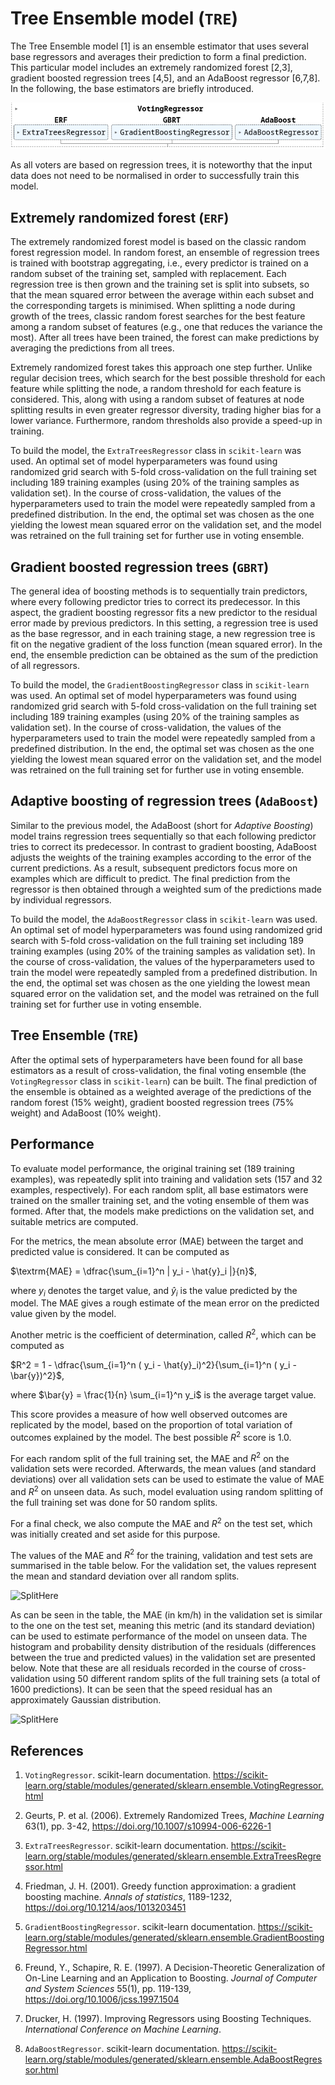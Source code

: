 # Tree Ensemble model (`TRE`)


The Tree Ensemble model [1] is an ensemble estimator that uses several base regressors and averages their prediction to form a final prediction. 
This particular model includes an extremely randomized forest [2,3], gradient boosted regression trees [4,5], and an AdaBoost regressor [6,7,8]. 
In the following, the base estimators are briefly introduced.

![Split](../img/treModel.png)

As all voters are based on regression trees, it is noteworthy that the input data does not need to be normalised in order to successfully train this model.

## Extremely randomized forest (`ERF`)

The extremely randomized forest model is based on the classic random forest regression model. In random forest, an ensemble of regression trees is trained with bootstrap aggregating, i.e., every predictor is trained on a random subset of the training set, sampled with replacement. Each regression tree is then grown and the training set is split into subsets, so that the mean squared error between the average within each subset and the corresponding targets is minimised. When splitting a node during growth of the trees, classic random forest searches for the best feature among a random subset of features (e.g., one that reduces the variance the most). After all trees have been trained, the forest can make predictions by averaging the predictions from all trees.

Extremely randomized forest takes this approach one step further. Unlike regular decision trees, which search for the best possible threshold for each feature while splitting the node, a random threshold for each feature is considered. This, along with using a random subset of features at node splitting results in even greater regressor diversity, trading higher bias for a lower variance. Furthermore, random thresholds also provide a speed-up in training.

To build the model, the `ExtraTreesRegressor` class in `scikit-learn` was used. An optimal set of model hyperparameters was found using randomized grid search with 5-fold cross-validation on the full training set including 189 training examples (using 20% of the training samples as validation set). In the course of cross-validation, the values of the hyperparameters used to train the model were repeatedly sampled from a predefined distribution.
In the end, the optimal set was chosen as the one yielding the lowest mean squared error on the validation set, and the model was retrained on the full training set for further use in voting ensemble.


## Gradient boosted regression trees (`GBRT`)

The general idea of boosting methods is to sequentially train predictors, where every following predictor tries to correct its predecessor. In this aspect, the gradient boosting regressor fits a new predictor to the residual error made by previous predictors.
In this setting, a regression tree is used as the base regressor, and in each training stage, a new regression tree is fit on the negative gradient of the loss function (mean squared error).
In the end, the ensemble prediction can be obtained as the sum of the prediction of all regressors.

To build the model, the `GradientBoostingRegressor` class in `scikit-learn` was used. An optimal set of model hyperparameters was found using randomized grid search with 5-fold cross-validation on the full training set including 189 training examples (using 20% of the training samples as validation set). In the course of cross-validation, the values of the hyperparameters used to train the model were repeatedly sampled from a predefined distribution.
In the end, the optimal set was chosen as the one yielding the lowest mean squared error on the validation set, and the model was retrained on the full training set for further use in voting ensemble.

## Adaptive boosting of regression trees (`AdaBoost`)

Similar to the previous model, the AdaBoost (short for *Adaptive Boosting*) model trains regression trees sequentially so that each following predictor tries to correct its predecessor.
In contrast to gradient boosting, AdaBoost adjusts the weights of the training examples according to the error of the current predictions. As a result, subsequent predictors focus more on  examples which are difficult to predict. The final prediction from the regressor is then obtained through a weighted sum of the predictions made by individual regressors.

To build the model, the `AdaBoostRegressor` class in `scikit-learn` was used. An optimal set of model hyperparameters was found using randomized grid search with 5-fold cross-validation on the full training set including 189 training examples (using 20% of the training samples as validation set). In the course of cross-validation, the values of the hyperparameters used to train the model were repeatedly sampled from a predefined distribution.
In the end, the optimal set was chosen as the one yielding the lowest mean squared error on the validation set, and the model was retrained on the full training set for further use in voting ensemble.

## Tree Ensemble (`TRE`)

After the optimal sets of hyperparameters have been found for all base estimators as a result of cross-validation, the final voting ensemble (the `VotingRegressor` class in `scikit-learn`) can be built. 
The final prediction of the ensemble is obtained as a weighted average of the predictions of the random forest (15% weight), gradient boosted regression trees (75% weight) and AdaBoost (10% weight).

## Performance

To evaluate model performance, the original training set (189 training examples), was repeatedly split into training and validation sets (157 and 32 examples, respectively). 
For each random split, all base estimators were trained on the smaller training set, and the voting ensemble of them was formed.
After that, the models make predictions on the validation set, and suitable metrics are computed. 

For the metrics, the mean absolute error (MAE) between the target and predicted value is considered. 
It can be computed as

$\textrm{MAE} = \dfrac{\sum_{i=1}^n | y_i - \hat{y}_i |}{n}$,

where $y_i$ denotes the target value, and $\hat{y}_i$ is the value predicted by the model. The MAE gives a rough estimate of the mean error on the predicted value given by the model.

Another metric is the coefficient of determination, called $R^2$, which can be computed as

$R^2 = 1 - \dfrac{\sum_{i=1}^n ( y_i - \hat{y}_i)^2}{\sum_{i=1}^n ( y_i - \bar{y})^2}$,

where $\bar{y} = \frac{1}{n} \sum_{i=1}^n y_i$ is the average target value.

This score provides a measure of how well observed outcomes are replicated by the model, based on the proportion of total variation of outcomes explained by the model. 
The best possible $R^2$ score is $1.0$.

For each random split of the full training set, the MAE and $R^2$ on the validation sets were recorded. Afterwards, the mean values (and standard deviations) over all validation sets can be used to estimate the value of MAE and $R^2$ on unseen data. As such, model evaluation using random splitting of the full training set was done for 50 random splits.

For a final check, we also compute the MAE and $R^2$ on the test set, which was initially created and set aside for this purpose.

The values of the MAE and $R^2$ for the training, validation and test sets are summarised in the table below. For the validation set, the values represent the mean and standard deviation over all random splits. 

![SplitHere]()


As can be seen in the table, the MAE (in km/h) in the validation set is similar to the one on the test set, meaning this metric (and its standard deviation) can be used to estimate performance of the model on unseen data. The histogram and probability density distribution of the residuals (differences between the true and predicted values) in the validation set are presented below. Note that these are all residuals recorded in the course of cross-validation using 50 different random splits of the full training sets (a total of 1600 predictions). It can be seen that the speed residual has an approximately Gaussian distribution.


![SplitHere]()

## References

1. `VotingRegressor`. scikit-learn documentation. https://scikit-learn.org/stable/modules/generated/sklearn.ensemble.VotingRegressor.html

2. Geurts, P. et al. (2006). Extremely Randomized Trees, *Machine Learning* 63(1), pp. 3-42, https://doi.org/10.1007/s10994-006-6226-1

3. `ExtraTreesRegressor`. scikit-learn documentation. https://scikit-learn.org/stable/modules/generated/sklearn.ensemble.ExtraTreesRegressor.html

4. Friedman, J. H. (2001). Greedy function approximation: a gradient boosting machine. *Annals of statistics*, 1189-1232, https://doi.org/10.1214/aos/1013203451

5. `GradientBoostingRegressor`. scikit-learn documentation. https://scikit-learn.org/stable/modules/generated/sklearn.ensemble.GradientBoostingRegressor.html

6. Freund, Y., Schapire, R. E. (1997). A Decision-Theoretic Generalization of On-Line Learning and an Application to Boosting. *Journal of Computer and System Sciences* 55(1), pp. 119-139, https://doi.org/10.1006/jcss.1997.1504

7. Drucker, H. (1997). Improving Regressors using Boosting Techniques. *International Conference on Machine Learning*.

8. `AdaBoostRegressor`. scikit-learn documentation. https://scikit-learn.org/stable/modules/generated/sklearn.ensemble.AdaBoostRegressor.html

